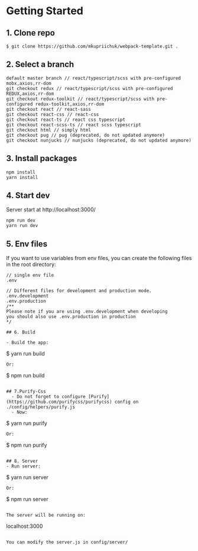 # Getting Started

## 1. Clone repo

```
$ git clone https://github.com/mkupriichuk/webpack-template.git .
```

## 2. Select a branch

```
default master branch // react/typescript/scss with pre-configured mobx,axios,rr-dom
git checkout redux // react/typescript/scss with pre-configured REDUX,axios,rr-dom
git checkout redux-toolkit // react/typescript/scss with pre-configured redux-toolkit,axios,rr-dom
git checkout react // react-sass
git checkout react-css // react-css
git checkout react-ts // react css typescript
git checkout react-scss-ts // react scss typescript
git checkout html // simply html
git checkout pug // pug (deprecated, do not updated anymore)
git checkout nunjucks // nunjucks (deprecated, do not updated anymore)
```

## 3. Install packages

```
npm install
yarn install
```


## 4. Start dev

Server start at http://localhost:3000/

```
npm run dev
yarn run dev
```

## 5. Env files

If you want to use variables from env files, you can create the following files in the root directory:

```
// single env file
.env

// Different files for development and production mode.
.env.development
.env.production
/**
Please note if you are using .env.development when developing
you should also use .env.production in production
*/
```

```
## 6. Build

- Build the app:

```
$ yarn run build
```
Or:

```
$ npm run build
```

## 7.Purify-Css
  - Do not forget to configure [Purify](https://github.com/purifycss/purifycss) config on ./config/helpers/purify.js
  - Now:

```
$ yarn run purify
```
Or:

```
$ npm run purify
```

## 8. Server
- Run server:

```
$ yarn run server
```
Or:

```
$ npm run server
```

The server will be running on:

```
localhost:3000
```

You can modify the server.js in config/server/
